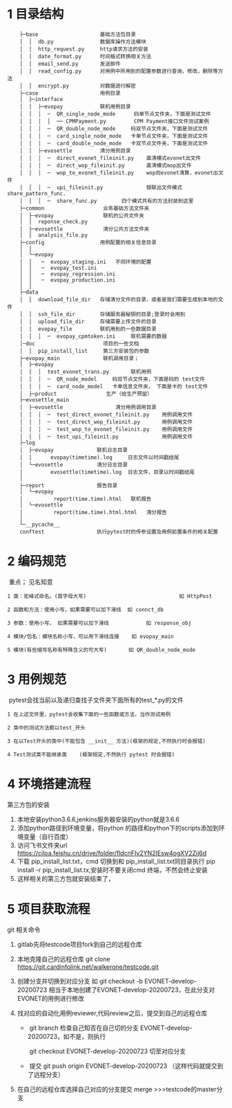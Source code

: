 # 1 目录结构

        ├─base                    基础方法包目录
        │  │  db.py               数据库操作方法模块
        │  │  http_request.py     http请求方法的安装
        │  │  date_format.py      时间格式转换相关方法
        │  │  email_send.py       发送邮件
        │  │  read_config.py      对用例中所用到的配置参数进行查询，修改，删除等方法
        │  │  encrypt.py          对数据进行解密
        ├─case                    用例目录
        │  ├─interface
        │  │  ├─evopay            联机用例目录
        │  │  │  ─  QR_single_node_mode      码单节点文件夹，下面是测试文件
        │  │  │  │  ── CPMPayment.py         CPM Payment接口文件测试案例
        │  │  │  ─  QR_double_node_mode     码双节点文件夹，下面是测试文件 
        │  │  │  ─  card_single_node_mode   卡单节点文件夹，下面是测试文件
        │  │  │  ─  card_double_node_mode   卡双节点文件夹，下面是测试文件       
        │  │  ├─evosettle         清分用例目录
        │  │  │  ─  direct_evonet_fileinit.py    直清模式evonet出文件
        │  │  │  ─  direct_wop_fileinit.py       直清模式mop出文件
        │  │  │  ─  wop_to_evonet_fileinit.py    wop向evonet清算，evonet出文件
        │  │  │  ─  upi_fileinit.py              银联出文件模式share_pattern_func.
        │  │  │  ─  share_func.py        四个模式共有的方法封装到这里
        ├─common                   业务基础方法文件夹
        │  ├─evopay                联机的公共文件夹 
        │  │  reponse_check.py 
        │  ├─evosettle             清分公共方法文件夹 
        │  │  analysis_file.py 
        ├─config                  用例配置的相关信息目录
        │  │
        │  └─evopay
        │  │   ─  evopay_staging.ini   不同环境的配置
        │  │   ─  evopay_test.ini  
        │  │   ─  evopay_regression.ini  
        │  │   ─  evopay_production.ini  
        │  │  
        ├─data
        │  │  download_file_dir   存储清分文件的目录，或者是我们需要生成到本地的文件
        │  │  ssh_file_dir        存储服务器秘钥的目录;登录时会用到
        │  │  upload_file_dir     存储需要上传文件的目录
        │  │  evopay_file         联机用到的一些数据目录
        │  │  │  ─	evopay_cpmtoken.ini     联机需要的数据
        │─doc					   项目的一些文档
        │  │  pip_install_list     第三方安装包的参数
        ├─evopay_main              联机调用目录；
        │  ├─evopay					
        │  │  │  test_evonet_trans.py       联机用例
        │  │  │  ─  QR_node_model     码双节点文件夹，下面是码的 test文件 
        │  │  │  ─  card_node_model   卡单信息文件夹， 下面是卡的 test文件 
        │  ├─product                生产（给生产预留）	
        ├─evosettle_main           
        │  ├─evosettle				   清分用例调用目录
        │  │  │  ─  test_direct_evonet_fileinit.py    用例调用文件
        │  │  │  ─  test_direct_wop_fileinit.py       用例调用文件
        │  │  │  ─  test_wop_to_evonet_fileinit.py    用例调用文件
        │  │  │  ─  test_upi_fileinit.py              用例调用文件
        ├─log
        │  ├─evopay              联机日志目录
        │  │      evopay(timetime).log     日志文件以时间戳结尾  
        │  └─evosettle           清分日志目录
        │         evosettle(timetime).log  日志文件，目录以时间戳结尾
        │
        ├─report                 报告目录
        │  └─evopay
        │          report(time.time).html   联机报告
        │  └─evosettle
        │          report(time.time).html.html   清分报告
        │
        └─__pycache__
        conftest                 执行pytest时的传参设置及用例前置条件的相关配置
        

# 2 编码规范 

​	  重点； 见名知意

 	1 类：驼峰式命名。(首字母大写)                              如 HttpPost

 	2 函数和方法：使用小写，如果需要可以加下滑线  如 connct_db

 	3 参数：使用小写， 如果需要可以加下滑线		     如 response_obj

 	4 模块/包名：模块名称小写，可以用下滑线连接    如 evopay_main

 	5 模块(有些缩写名称有特殊含义的可大写)       如 QR_double_node_mode


# 3 用例规范

​	 pytest会找当前以及递归查找子文件夹下面所有的test_*.py的文件

 	1 在上述文件里，pytest会收集下面的一些函数或方法，当作测试用例

 	2 类中的测试方法都以test_开头

 	3 在以Test开头的类中(不能包含 __init__ 方法)(框架的规定,不然执行时会报错)

 	4 Test测试类不能继承类    (框架规定,不然执行 pytest 时会报错)

# 4 环境搭建流程

第三方包的安装

1.  本地安装python3.6.6,jenkins服务器安装的python就是3.6.6
2.  添加python路径到环境变量，将python 的路径和python下的scripts添加到环境变量（自行百度）
3.  访问飞书文件夹url   https://ciloa.feishu.cn/drive/folder/fldcnFIv2YN2IEsw4ogXV2Zij6d
4.  下载 pip_install_list.txt，cmd 切换到和 pip_install_list.txt同目录执行 pip install -r  pip_install_list.tx,安装时不要关闭cmd 终端，不然会终止安装
5.  这样相关的第三方包就安装结束了， 

# 5 项目获取流程

git 相关命令

1. gitlab先将testcode项目fork到自己的远程仓库	

2. 本地克隆自己的远程仓库 git clone  https://git.cardinfolink.net/walkerone/testcode.git

3. 创建分支并切换到对应分支  如  git checkout -b  EVONET-develop-20200723 相当于本地创建了EVONET-develop-20200723，在此分支对 EVONET的用例进行修改

4. 找对应的自动化用例reviewer,代码review之后，提交到自己的远程仓库

   - ​	git branch 检查自己知否在自己切的分支 EVONET-develop-20200723，如不是，则执行

     ​	git checkout   EVONET-develop-20200723  切至对应分支

   - ​    提交 git push origin  EVONET-develop-20200723  （这样代码就提交到了远程分支）

5. 在自己的远程仓库选择自己对应的分支提交  merge  >>>testcode的master分支



